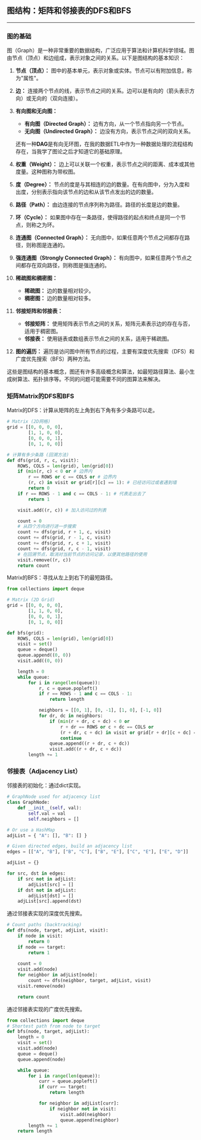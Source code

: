 ## 图结构：矩阵和邻接表的DFS和BFS

---
### 图的基础

图（Graph）是一种非常重要的数据结构，广泛应用于算法和计算机科学领域。图由节点（顶点）和边组成，表示对象之间的关系。以下是图结构的基本知识：

1. **节点（顶点）：** 图中的基本单元，表示对象或实体。节点可以有附加信息，称为"属性"。

2. **边：** 连接两个节点的线，表示节点之间的关系。边可以是有向的（箭头表示方向）或无向的（双向连接）。

3. **有向图和无向图：**
   - **有向图（Directed Graph）：** 边有方向，从一个节点指向另一个节点。
   - **无向图（Undirected Graph）：** 边没有方向，表示节点之间的双向关系。
   
   还有一种**DAG**是有向无环图，在我的数据ETL中作为一种数据处理的流程结构存在，当我学了图论之后才知道它的基础原理。

4. **权重（Weight）：** 边上可以关联一个权重，表示节点之间的距离、成本或其他度量。这种图称为带权图。

5. **度（Degree）：** 节点的度是与其相连的边的数量。在有向图中，分为入度和出度，分别表示指向该节点的边和从该节点发出的边的数量。

6. **路径（Path）：** 由边连接的节点序列称为路径。路径的长度是边的数量。

7. **环（Cycle）：** 如果图中存在一条路径，使得路径的起点和终点是同一个节点，则称之为环。

8. **连通图（Connected Graph）：** 无向图中，如果任意两个节点之间都存在路径，则称图是连通的。

9. **强连通图（Strongly Connected Graph）：** 有向图中，如果任意两个节点之间都存在双向路径，则称图是强连通的。

10. **稀疏图和稠密图：**
    - **稀疏图：** 边的数量相对较少。
    - **稠密图：** 边的数量相对较多。

11. **邻接矩阵和邻接表：**
    - **邻接矩阵：** 使用矩阵表示节点之间的关系，矩阵元素表示边的存在与否，适用于稠密图。
    - **邻接表：** 使用链表或数组表示节点之间的关系，适用于稀疏图。

12. **图的遍历：** 遍历是访问图中所有节点的过程，主要有深度优先搜索（DFS）和广度优先搜索（BFS）两种方法。

这些是图结构的基本概念，图还有许多高级概念和算法，如最短路径算法、最小生成树算法、拓扑排序等。不同的问题可能需要不同的图算法来解决。

### 矩阵Matrix的DFS和BFS

Matrix的DFS：计算从矩阵的左上角到右下角有多少条路可以走。

```python
# Matrix (2D网格)
grid = [[0, 0, 0, 0],
        [1, 1, 0, 0],
        [0, 0, 0, 1],
        [0, 1, 0, 0]]

# 计算有多少条路 (回溯方法)
def dfs(grid, r, c, visit):
    ROWS, COLS = len(grid), len(grid[0])
    if (min(r, c) < 0 or # 边界内
        r == ROWS or c == COLS or # 边界内
        (r, c) in visit or grid[r][c] == 1): # 已经访问过或者遇到墙
        return 0
    if r == ROWS - 1 and c == COLS - 1: # 代表走出去了
        return 1

    visit.add((r, c)) # 加入访问过的列表

    count = 0
    # 从四个方向进行进一步搜索
    count += dfs(grid, r + 1, c, visit)
    count += dfs(grid, r - 1, c, visit)
    count += dfs(grid, r, c + 1, visit)
    count += dfs(grid, r, c - 1, visit)
    # 在回溯节点，取消对当前节点的访问记录，以便其他路径的使用
    visit.remove((r, c))
    return count
```

Matrix的BFS：寻找从左上到右下的最短路径。

```python
from collections import deque

# Matrix (2D Grid)
grid = [[0, 0, 0, 0],
        [1, 1, 0, 0],
        [0, 0, 0, 1],
        [0, 1, 0, 0]]

def bfs(grid):
    ROWS, COLS = len(grid), len(grid[0])
    visit = set()
    queue = deque()
    queue.append((0, 0))
    visit.add((0, 0))

    length = 0
    while queue:
        for i in range(len(queue)):
            r, c = queue.popleft()
            if r == ROWS - 1 and c == COLS - 1:
                return length

            neighbors = [[0, 1], [0, -1], [1, 0], [-1, 0]]
            for dr, dc in neighbors:
                if (min(r + dr, c + dc) < 0 or
                    r + dr == ROWS or c + dc == COLS or
                    (r + dr, c + dc) in visit or grid[r + dr][c + dc] == 1):
                    continue
                queue.append((r + dr, c + dc))
                visit.add((r + dr, c + dc))
        length += 1
```

### 邻接表（Adjacency List）

邻接表的初始化：通过dict实现。

```python
# GraphNode used for adjacency list
class GraphNode:
    def __init__(self, val):
        self.val = val
        self.neighbors = []

# Or use a HashMap
adjList = { "A": [], "B": [] }

# Given directed edges, build an adjacency list
edges = [["A", "B"], ["B", "C"], ["B", "E"], ["C", "E"], ["E", "D"]]

adjList = {}

for src, dst in edges:
    if src not in adjList:
        adjList[src] = []
    if dst not in adjList:
        adjList[dst] = []
    adjList[src].append(dst)
```

通过邻接表实现的深度优先搜索。

```python
# Count paths (backtracking)
def dfs(node, target, adjList, visit):
    if node in visit:
        return 0
    if node == target:
        return 1
    
    count = 0
    visit.add(node)
    for neighbor in adjList[node]:
        count += dfs(neighbor, target, adjList, visit)
    visit.remove(node)

    return count
```

通过邻接表实现的广度优先搜索。

```python
from collections import deque
# Shortest path from node to target
def bfs(node, target, adjList):
    length = 0
    visit = set()
    visit.add(node)
    queue = deque()
    queue.append(node)

    while queue:
        for i in range(len(queue)):
            curr = queue.popleft()
            if curr == target:
                return length

            for neighbor in adjList[curr]:
                if neighbor not in visit:
                    visit.add(neighbor)
                    queue.append(neighbor)
        length += 1
    return length
```
